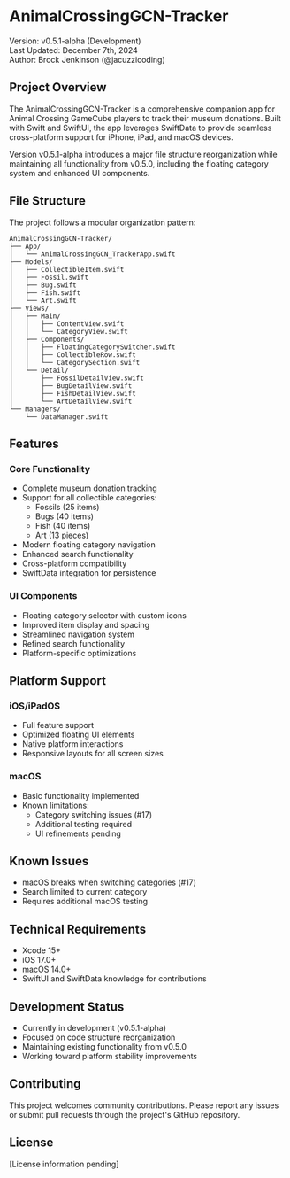 # AnimalCrossingGCN-Tracker

Version: v0.5.1-alpha (Development)  
Last Updated: December 7th, 2024  
Author: Brock Jenkinson (@jacuzzicoding)

## Project Overview

The AnimalCrossingGCN-Tracker is a comprehensive companion app for Animal Crossing GameCube players to track their museum donations. Built with Swift and SwiftUI, the app leverages SwiftData to provide seamless cross-platform support for iPhone, iPad, and macOS devices.

Version v0.5.1-alpha introduces a major file structure reorganization while maintaining all functionality from v0.5.0, including the floating category system and enhanced UI components.

## File Structure

The project follows a modular organization pattern:

```
AnimalCrossingGCN-Tracker/
├── App/
│   └── AnimalCrossingGCN_TrackerApp.swift
├── Models/
│   ├── CollectibleItem.swift
│   ├── Fossil.swift
│   ├── Bug.swift
│   ├── Fish.swift
│   └── Art.swift
├── Views/
│   ├── Main/
│   │   ├── ContentView.swift
│   │   └── CategoryView.swift
│   ├── Components/
│   │   ├── FloatingCategorySwitcher.swift
│   │   ├── CollectibleRow.swift
│   │   └── CategorySection.swift
│   └── Detail/
│       ├── FossilDetailView.swift
│       ├── BugDetailView.swift
│       ├── FishDetailView.swift
│       └── ArtDetailView.swift
└── Managers/
    └── DataManager.swift
```

## Features

### Core Functionality
- Complete museum donation tracking
- Support for all collectible categories:
  - Fossils (25 items)
  - Bugs (40 items)
  - Fish (40 items)
  - Art (13 pieces)
- Modern floating category navigation
- Enhanced search functionality
- Cross-platform compatibility
- SwiftData integration for persistence

### UI Components
- Floating category selector with custom icons
- Improved item display and spacing
- Streamlined navigation system
- Refined search functionality
- Platform-specific optimizations

## Platform Support

### iOS/iPadOS
- Full feature support
- Optimized floating UI elements
- Native platform interactions
- Responsive layouts for all screen sizes

### macOS
- Basic functionality implemented
- Known limitations:
  - Category switching issues (#17)
  - Additional testing required
  - UI refinements pending

## Known Issues
- macOS breaks when switching categories (#17)
- Search limited to current category
- Requires additional macOS testing

## Technical Requirements
- Xcode 15+
- iOS 17.0+
- macOS 14.0+
- SwiftUI and SwiftData knowledge for contributions

## Development Status
- Currently in development (v0.5.1-alpha)
- Focused on code structure reorganization
- Maintaining existing functionality from v0.5.0
- Working toward platform stability improvements

## Contributing
This project welcomes community contributions. Please report any issues or submit pull requests through the project's GitHub repository.

## License
[License information pending]
